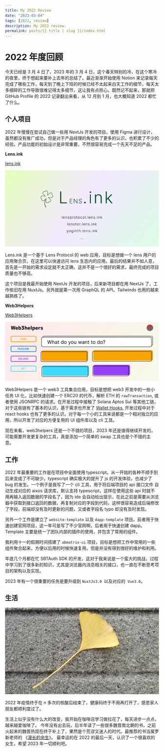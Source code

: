 ```yaml
---
title: My 2022 Review
date: "2023-03-04"
tags: [2022, review]
description: My 2022 review.
permalink: posts/{{ title | slug }}/index.html
---
```


# 2022 年度回顾

今天已经是 3 月 4 日了，2023 年的 3 月 4 日，这个春天特别的冷，在这个寒冷的夜里，终于想起来要补上去年的总结了。最近渐渐开始使用 Notion 来记录每天完成了哪些工作，每天到了晚上下班的时候已经不太起来白天工作的细节，每天太多细碎的工作导致很难记得太多细节，这让我有点担心。既然记不起来，那就把 GitHub Profile 的 2022 记录翻出来看，从 12 月到 1 月，也大概知道 2022 都忙了什么。

## 个人项目

2022 年慢慢在尝试自己做一些用 NextJs 开发的项目，使用 Figma 进行设计，虽然都没有推广成功，但是对于产品经理的角色有了更多的认识，也积累了不少的经验。产品功能的初始设计是非常重要，不然很容易完成一个先天不足的产品。

**Lens.ink**

[lens.ink](https://lens.ink)

![](https://raw.githubusercontent.com/lens-ink/.github/main/images/banner.png)

Lens.ink 是一个基于 Lens Protocol 的 web 应用，目标是想做一个 lens 用户的应用聚合页，在这里可以快速访问 lens 生态内的应用。最后的结果并不如人意，首先是一开始的需求设定就不太正确，这并不是一个很好的需求，最终完成的项目质量也不够高。

这个项目是我最开始使用 NextJs 开发的项目，后来新项目都在用 NextJs 了，工作依旧在用 NuxtJs。另外就是第一次用 GraphQL 的 API。Tailwinds 也用的越来越熟练了。

**Web3Helpers**

[Web3Helpers](https://web3helpers.xyz)

![](https://raw.githubusercontent.com/stonega/crane/master/src/images/2022-review-web3helpers.png)

Web3Helpers 是一个 web3 工具集合应用，目标是想把 web3 开发中的一些小任务 UI 化，比如快速创建一个 ERC20 的代币，解析 ETH 的 `rawTransaction`, 或者使用 JSONRPC 的请求。在开发过程中接触了 Solana Aptos Sui 等其他工链，对于这些链有了基本的认识，基于需求也开发了 [Wallet Hooks](https://github.com/web3helpers/wallets-hooks), 开发过程中对于 react hooks 也有了更多的认识。对于每一个小的工具来说都是一个相对独立的应用，所以开发了对应的方便复用的 UI 组件库以及 cli 工具。

现在来看，web3helpers 还是一个不错的项目，2023 年还是值得继续开发的，可能需要开发更复杂的工具，真是添加一个简单的 swap 工具也是个不错的主意。

## 工作

2022 年最重要的工作是在项目中全面使用 typescript。从一开始的各种不顺手到后来变成了不可缺少。typescript 确实极大的提升了 js 的开发体验，也减少了 bug 的发生。一个例子是我写了一个 cli 工具，用于将后端项目的 api 接口文件 自动生成对应的 aixos 请求库，默认支持 typescript，这样在使用这些 api 时就不用再输入返回数据的字段名了，因为 ide 会自动给出提示，在此之前是需要从浏览器中获取到接口返回的数据，再复制对应的字段到代码，这样很容易造成后端修改了字段，前端却没有及时更新的问题，又或者字段名 typo 却没有及时发现。

另外一个工作是建立了 `website-template` 以及 `dapp-template` 项目。前者用于快速创建官网项目，这一年可是写了不少官网啊，后者用于快速创建 dapp。Template 主要是统一了团队内部的插件的使用，并包含了常用的组件。

我利用十一的假期时间搭建了 `abmatrix-ui` 项目，目标是想把工作中常用的一些组件聚合起来，方便以后用的时候快速复用。但是并没有得到很好的维护和利用。

年底几个月都在忙 SBTAuth SDK 的开发，这对于我来说是一个蛮大的挑战，过程中学习到了很多新的知识，尤其是浏览器内消息相关的接口，也一直在不断思考项目的架构以及实现。

2023 年有一个很重要的任务是要升级到 `NuxtJs3.0 `以及对应的` Vue3.0`。

## 生活

![](https://raw.githubusercontent.com/stonega/crane/master/src/images/2022-review-life.jpg)

2022 年疫情终于在 n 多次的核酸后结束了，健康码终于不用再打开了，感恩家人朋友都顺利度过了。

生活上似乎没有什么大的改变，我开始在咖啡店学习做拉花了，每天进步一点点，越来越爱咖啡了。
今年没有出去玩，后半年读了一些很多魏晋南北朝的书，之前火起来的魏晋热现在终于补上了，果然是个荒谬又迷人的时代。最推荐的书当属罗新老师的 《[漫长的余生](https://book.douban.com/subject/35909188/)》。
最幸运的在 2022 的最后一天，认识了一个很喜欢的女生，希望 2023 年一切顺利吧。
